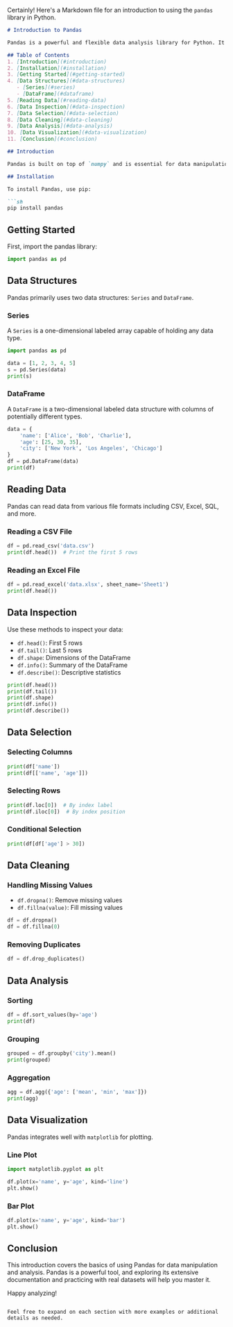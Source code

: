 Certainly! Here's a Markdown file for an introduction to using the `pandas` library in Python.

```markdown
# Introduction to Pandas

Pandas is a powerful and flexible data analysis library for Python. It provides data structures and functions needed to manipulate structured data seamlessly.

## Table of Contents
1. [Introduction](#introduction)
2. [Installation](#installation)
3. [Getting Started](#getting-started)
4. [Data Structures](#data-structures)
   - [Series](#series)
   - [DataFrame](#dataframe)
5. [Reading Data](#reading-data)
6. [Data Inspection](#data-inspection)
7. [Data Selection](#data-selection)
8. [Data Cleaning](#data-cleaning)
9. [Data Analysis](#data-analysis)
10. [Data Visualization](#data-visualization)
11. [Conclusion](#conclusion)

## Introduction

Pandas is built on top of `numpy` and is essential for data manipulation and analysis in Python. It is commonly used for data cleaning, transformation, and analysis tasks.

## Installation

To install Pandas, use pip:

```sh
pip install pandas
```

## Getting Started

First, import the pandas library:

```python
import pandas as pd
```

## Data Structures

Pandas primarily uses two data structures: `Series` and `DataFrame`.

### Series

A `Series` is a one-dimensional labeled array capable of holding any data type.

```python
import pandas as pd

data = [1, 2, 3, 4, 5]
s = pd.Series(data)
print(s)
```

### DataFrame

A `DataFrame` is a two-dimensional labeled data structure with columns of potentially different types.

```python
data = {
    'name': ['Alice', 'Bob', 'Charlie'],
    'age': [25, 30, 35],
    'city': ['New York', 'Los Angeles', 'Chicago']
}
df = pd.DataFrame(data)
print(df)
```

## Reading Data

Pandas can read data from various file formats including CSV, Excel, SQL, and more.

### Reading a CSV File

```python
df = pd.read_csv('data.csv')
print(df.head())  # Print the first 5 rows
```

### Reading an Excel File

```python
df = pd.read_excel('data.xlsx', sheet_name='Sheet1')
print(df.head())
```

## Data Inspection

Use these methods to inspect your data:

- `df.head()`: First 5 rows
- `df.tail()`: Last 5 rows
- `df.shape`: Dimensions of the DataFrame
- `df.info()`: Summary of the DataFrame
- `df.describe()`: Descriptive statistics

```python
print(df.head())
print(df.tail())
print(df.shape)
print(df.info())
print(df.describe())
```

## Data Selection

### Selecting Columns

```python
print(df['name'])
print(df[['name', 'age']])
```

### Selecting Rows

```python
print(df.loc[0])  # By index label
print(df.iloc[0])  # By index position
```

### Conditional Selection

```python
print(df[df['age'] > 30])
```

## Data Cleaning

### Handling Missing Values

- `df.dropna()`: Remove missing values
- `df.fillna(value)`: Fill missing values

```python
df = df.dropna()
df = df.fillna(0)
```

### Removing Duplicates

```python
df = df.drop_duplicates()
```

## Data Analysis

### Sorting

```python
df = df.sort_values(by='age')
print(df)
```

### Grouping

```python
grouped = df.groupby('city').mean()
print(grouped)
```

### Aggregation

```python
agg = df.agg({'age': ['mean', 'min', 'max']})
print(agg)
```

## Data Visualization

Pandas integrates well with `matplotlib` for plotting.

### Line Plot

```python
import matplotlib.pyplot as plt

df.plot(x='name', y='age', kind='line')
plt.show()
```

### Bar Plot

```python
df.plot(x='name', y='age', kind='bar')
plt.show()
```

## Conclusion

This introduction covers the basics of using Pandas for data manipulation and analysis. Pandas is a powerful tool, and exploring its extensive documentation and practicing with real datasets will help you master it.

Happy analyzing!
```

Feel free to expand on each section with more examples or additional details as needed.